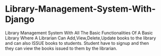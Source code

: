 # Library-Management-System-With-Django
Library Management System With All The Basic Functionalities Of A Basic Library Where A Librarian Can Add,View,Delete,Update books to the library and can also ISSUE books to students.
Student have to signup and then they can view the books issued to them by the librarian.
